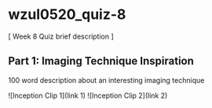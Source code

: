 # wzul0520_quiz-8

[ Week 8 Quiz brief description ]

## Part 1: Imaging Technique Inspiration
100 word description about an interesting imaging technique 

![Inception Clip 1](link 1)
![Inception Clip 2](link 2)